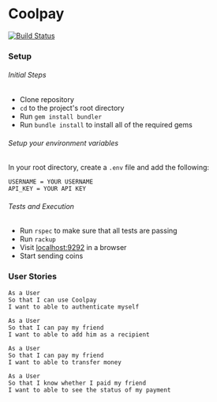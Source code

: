 Coolpay
=================
[![Build Status](https://travis-ci.org/emmpak/coolpay.svg?branch=master)](https://travis-ci.org/emmpak/coolpay)

### Setup

###### Initial Steps

* Clone repository
* `cd` to the project's root directory
* Run `gem install bundler`
* Run `bundle install` to install all of the required gems


###### Setup your environment variables
In your root directory, create a `.env` file and add the following:

```
USERNAME = YOUR USERNAME
API_KEY = YOUR API KEY
```

###### Tests and Execution
* Run `rspec` to make sure that all tests are passing
* Run `rackup`
* Visit [localhost:9292](localhost:9292) in a browser
* Start sending coins


### User Stories

```
As a User
So that I can use Coolpay
I want to able to authenticate myself
```

```
As a User
So that I can pay my friend
I want to able to add him as a recipient
```

```
As a User
So that I can pay my friend
I want to able to transfer money
```

```
As a User
So that I know whether I paid my friend
I want to able to see the status of my payment
```

